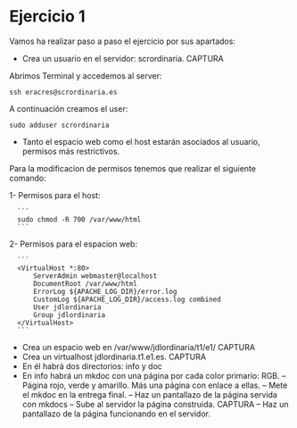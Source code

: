 # Ejercicio 1

Vamos ha realizar paso a paso el ejercicio por sus apartados:

  * Crea un usuario en el servidor: scrordinaria. CAPTURA

  Abrimos Terminal y accedemos al server:

  ```
  ssh eracres@scrordinaria.es
  ```

  A continuación creamos el user:
  
  ```
  sudo adduser scrordinaria
  ```
    
  * Tanto el espacio web como el host estarán asociados al usuario, permisos
  más restrictivos.

  Para la modificacion de permisos tenemos que realizar el siguiente comando:

   1- Permisos para el host:

      ```
      sudo chmod -R 700 /var/www/html
      ```
   2- Permisos para el espacion web:

      ```
      <VirtualHost *:80>
          ServerAdmin webmaster@localhost
          DocumentRoot /var/www/html
          ErrorLog ${APACHE_LOG_DIR}/error.log
          CustomLog ${APACHE_LOG_DIR}/access.log combined
          User jdlordinaria
          Group jdlordinaria
      </VirtualHost>
      ```
 
  * Crea un espacio web en /var/www/jdlordinaria/t1/e1/ CAPTURA
  * Crea un virtualhost jdlordinaria.t1.e1.es. CAPTURA
  * En él habrá dos directorios: info y doc
  * En info habrá un mkdoc con una página por cada color primario: RGB.
      – Página rojo, verde y amarillo. Más una página con enlace a ellas.
      – Mete el mkdoc en la entrega final.
      – Haz un pantallazo de la página servida con mkdocs
      – Sube al servidor la página construida. CAPTURA
      – Haz un pantallazo de la página funcionando en el servidor.

